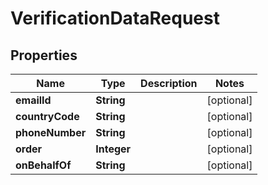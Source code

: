 

# VerificationDataRequest


## Properties

| Name | Type | Description | Notes |
|------------ | ------------- | ------------- | -------------|
|**emailId** | **String** |  |  [optional] |
|**countryCode** | **String** |  |  [optional] |
|**phoneNumber** | **String** |  |  [optional] |
|**order** | **Integer** |  |  [optional] |
|**onBehalfOf** | **String** |  |  [optional] |



